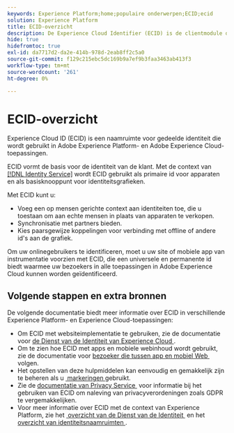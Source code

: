 ```yaml
---
keywords: Experience Platform;home;populaire onderwerpen;ECID;ecid
solution: Experience Platform
title: ECID-overzicht
description: De Experience Cloud Identifier (ECID) is de clientmodule die toegang biedt tot identiteitsbeheer en drie primaire functies biedt.
hide: true
hidefromtoc: true
exl-id: da7717d2-da2e-414b-978d-2eab8ff2c5a0
source-git-commit: f129c215ebc5dc169b9a7ef9b3faa3463ab413f3
workflow-type: tm+mt
source-wordcount: '261'
ht-degree: 0%

---
```


# ECID-overzicht

Experience Cloud ID (ECID) is een naamruimte voor gedeelde identiteit die wordt gebruikt in Adobe Experience Platform- en Adobe Experience Cloud-toepassingen.

ECID vormt de basis voor de identiteit van de klant. Met de context van [[!DNL Identity Service]](../home.md) wordt ECID gebruikt als primaire id voor apparaten en als basisknooppunt voor identiteitsgrafieken.

Met ECID kunt u:

* Voeg een op mensen gerichte context aan identiteiten toe, die u toestaan om aan echte mensen in plaats van apparaten te verkopen.
* Synchronisatie met partners bieden.
* Kies paarsgewijze koppelingen voor verbinding met offline of andere id&#39;s aan de grafiek.

Om uw onlinegebruikers te identificeren, moet u uw site of mobiele app van instrumentatie voorzien met ECID, die een universele en permanente id biedt waarmee uw bezoekers in alle toepassingen in Adobe Experience Cloud kunnen worden geïdentificeerd.

## Volgende stappen en extra bronnen

De volgende documentatie biedt meer informatie over ECID in verschillende Experience Platform- en Experience Cloud-toepassingen:

* Om ECID met websiteimplementatie te gebruiken, zie de documentatie voor [&#x200B; de Dienst van de Identiteit van Experience Cloud &#x200B;](https://experienceleague.adobe.com/docs/id-service/using/home.html?lang=nl-NL).
* Om te zien hoe ECID met apps en mobiele webinhoud wordt gebruikt, zie de documentatie voor [&#x200B; bezoeker die tussen app en mobiel Web &#x200B;](https://experienceleague.adobe.com/docs/mobile-services/ios/sdk-reference-ios/hybrid-app.html?lang=nl-NL#sdk-reference-ios) volgen.
* Het opstellen van deze hulpmiddelen kan eenvoudig en gemakkelijk zijn te beheren als u [&#x200B; markeringen &#x200B;](../../tags/home.md) gebruikt.
* Zie de [&#x200B; documentatie van Privacy Service &#x200B;](../../privacy-service/identity-data.md) voor informatie bij het gebruiken van ECID om naleving van privacyverordeningen zoals GDPR te vergemakkelijken.
* Voor meer informatie over ECID met de context van Experience Platform, zie het [&#x200B; overzicht van de Dienst van de Identiteit &#x200B;](../home.md) en het [&#x200B; overzicht van identiteitsnaamruimten &#x200B;](./namespaces.md).